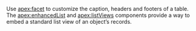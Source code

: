 Use <apex:facet> to customize the caption, headers and footers of a table.
The <apex:enhancedList> and <apex:listViews> components provide a way to embed a standard list view of an
object’s records.
